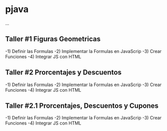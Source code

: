 # pjava

...

## Taller #1 Figuras Geometricas

-1) Definir las Formulas
-2) Implementar la Formulas en JavaScrip
-3) Crear  Funciones
-4) Integrar JS con HTML

## Taller #2 Prorcentajes y Descuentos

-1) Definir las Formulas
-2) Implementar la Formulas en JavaScrip
-3) Crear  Funciones
-4) Integrar JS con HTML

## Taller #2.1 Prorcentajes, Descuentos y Cupones
-1) Definir las Formulas
-2) Implementar la Formulas en JavaScrip
-3) Crear  Funciones
-4) Integrar JS con HTML